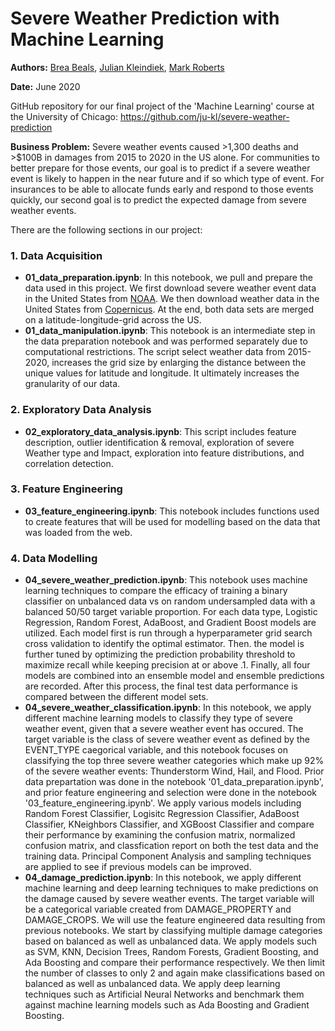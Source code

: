 # Severe Weather Prediction with Machine Learning

**Authors:** [Brea Beals](https://github.com/brbeals/), [Julian Kleindiek](https://github.com/ju-kl/), [Mark Roberts](https://github.com/markfroberts99/)

**Date:** June 2020

GitHub repository for our final project of the 'Machine Learning' course at the University of Chicago: https://github.com/ju-kl/severe-weather-prediction

**Business Problem:** Severe weather events caused >1,300 deaths and >$100B in damages from 2015 to 2020 in the US alone. For communities to better prepare for those events, our goal is to predict if a severe weather event is likely to happen in the near future and if so which type of event. For insurances to be able to allocate funds early and respond to those events quickly, our second goal is to predict the expected damage from severe weather events.

There are the following sections in our project:

### 1. Data Acquisition
- **01_data_preparation.ipynb**: In this notebook, we pull and prepare the data used in this project. We first download severe weather event data in the United States from [NOAA](https://www1.ncdc.noaa.gov/pub/data/swdi/stormevents/csvfiles/). We then download weather data in the United States from [Copernicus](https://cds.climate.copernicus.eu/cdsapp#!/dataset/reanalysis-era5-pressure-levels?tab=overview). At the end, both data sets are merged on a latitude-longitude-grid across the US.
- **01_data_manipulation.ipynb**: This notebook is an intermediate step in the data preparation notebook and was performed separately due to computational restrictions. The script select weather data from 2015-2020, increases the grid size by enlarging the distance between the unique values for latitude and longitude. It ultimately increases the granularity of our data.

### 2. Exploratory Data Analysis
- **02_exploratory_data_analysis.ipynb**: This script includes feature description, outlier identification & removal, exploration of severe Weather type and Impact, exploration into feature distributions, and correlation detection. 

### 3. Feature Engineering
- **03_feature_engineering.ipynb**: This notebook includes functions used to create features that will be used for modelling based on the data that was loaded from the web.

### 4. Data Modelling
- **04_severe_weather_prediction.ipynb**: This notebook uses machine learning techniques to compare the efficacy of training a binary classifier on unbalanced data vs on random undersampled data with a balanced 50/50 target variable proportion. For each data type, Logistic Regression, Random Forest, AdaBoost, and Gradient Boost models are utilized. Each model first is run through a hyperparameter grid search cross validation to identify the optimal estimator. Then. the model is further tuned by optimizing the prediction probability threshold to maximize recall while keeping precision at or above .1. Finally, all four models are combined into an ensemble model and ensemble predictions are recorded. After this process, the final test data performance is compared between the different model sets. 
- **04_severe_weather_classification.ipynb**: In this notebook, we apply different machine learning models to classify they type of severe weather event, given that a severe weather event has occured. The target variable is the class of severe weather event as defined by the EVENT_TYPE caegorical variable, and this notebook focuses on classifying the top three severe weather categories which make up 92% of the severe weather events: Thunderstorm Wind, Hail, and Flood. Prior data prepartation was done in the notebook '01_data_preparation.ipynb', and prior feature engineering and selection were done in the notebook '03_feature_engineering.ipynb'. We apply various models including Random Forest Classifier, Logisitc Regression Classifier, AdaBoost Classifier, KNeighbors Classifier, and XGBoost Classifier and compare their performance by examining the confusion matrix, normalized confusion matrix, and classfication report on both the test data and the training data. Principal Component Analysis and sampling techniques are applied to see if previous models can be improved. 
- **04_damage_prediction.ipynb**: In this notebook, we apply different machine learning and deep learning techniques to make predictions on the damage caused by severe weather events. The target variable will be a categorical variable created from DAMAGE_PROPERTY and DAMAGE_CROPS. We will use the feature engineered data resulting from previous notebooks. We start by classifying multiple damage categories based on balanced as well as unbalanced data. We apply models such as SVM, KNN, Decision Trees, Random Forests, Gradient Boosting, and Ada Boosting and compare their performance respectively.  We then limit the number of classes to only 2 and again make classifications based on balanced as well as unbalanced data. We apply deep learning techniques such as Artificial Neural Networks and benchmark them against machine learning models such as Ada Boosting and Gradient Boosting.
